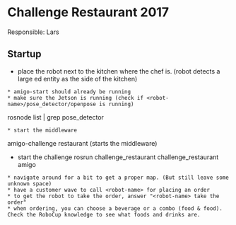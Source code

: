 # Challenge Restaurant 2017

Responsible: Lars

## Startup

* place the robot next to the kitchen where the chef is. (robot detects a large ed entity as the side of the kitchen)
```
* amigo-start should already be running
* make sure the Jetson is running (check if <robot-name>/pose_detector/openpose is running)
```
rosnode list | grep pose_detector
```
* start the middleware
```
amigo-challenge restaurant (starts the middleware)

* start the challenge
rosrun challenge_restaurant challenge_restaurant amigo
```
* navigate around for a bit to get a proper map. (But still leave some unknown space)
* have a customer wave to call <robot-name> for placing an order
* to get the robot to take the order, answer "<robot-name> take the order"
* when ordering, you can choose a beverage or a combo (food & food). Check the RoboCup knowledge to see what foods and drinks are.
